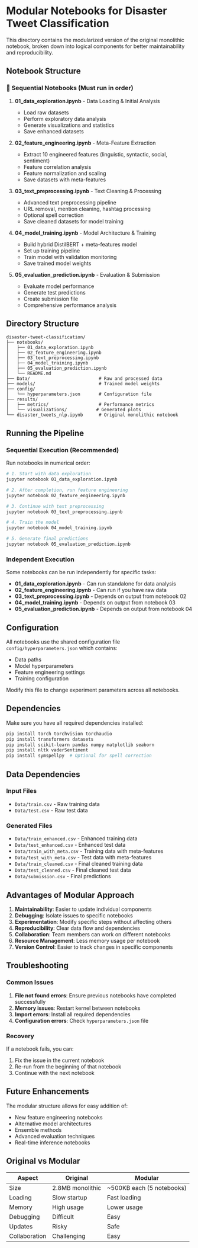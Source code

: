 # Modular Notebooks for Disaster Tweet Classification

This directory contains the modularized version of the original monolithic notebook, broken down into logical components for better maintainability and reproducibility.

## Notebook Structure

### 🔄 **Sequential Notebooks** (Must run in order)

1. **01_data_exploration.ipynb** - Data Loading & Initial Analysis
   - Load raw datasets
   - Perform exploratory data analysis
   - Generate visualizations and statistics
   - Save enhanced datasets

2. **02_feature_engineering.ipynb** - Meta-Feature Extraction
   - Extract 10 engineered features (linguistic, syntactic, social, sentiment)
   - Feature correlation analysis
   - Feature normalization and scaling
   - Save datasets with meta-features

3. **03_text_preprocessing.ipynb** - Text Cleaning & Processing
   - Advanced text preprocessing pipeline
   - URL removal, mention cleaning, hashtag processing
   - Optional spell correction
   - Save cleaned datasets for model training

4. **04_model_training.ipynb** - Model Architecture & Training
   - Build hybrid DistilBERT + meta-features model
   - Set up training pipeline
   - Train model with validation monitoring
   - Save trained model weights

5. **05_evaluation_prediction.ipynb** - Evaluation & Submission
   - Evaluate model performance
   - Generate test predictions
   - Create submission file
   - Comprehensive performance analysis

## Directory Structure

```
disaster-tweet-classification/
├── notebooks/
│   ├── 01_data_exploration.ipynb
│   ├── 02_feature_engineering.ipynb
│   ├── 03_text_preprocessing.ipynb
│   ├── 04_model_training.ipynb
│   ├── 05_evaluation_prediction.ipynb
│   └── README.md
├── Data/                          # Raw and processed data
├── models/                        # Trained model weights
├── config/
│   └── hyperparameters.json       # Configuration file
├── results/
│   ├── metrics/                   # Performance metrics
│   └── visualizations/           # Generated plots
└── disaster_tweets_nlp.ipynb      # Original monolithic notebook
```

## Running the Pipeline

### Sequential Execution (Recommended)

Run notebooks in numerical order:

```bash
# 1. Start with data exploration
jupyter notebook 01_data_exploration.ipynb

# 2. After completion, run feature engineering
jupyter notebook 02_feature_engineering.ipynb

# 3. Continue with text preprocessing
jupyter notebook 03_text_preprocessing.ipynb

# 4. Train the model
jupyter notebook 04_model_training.ipynb

# 5. Generate final predictions
jupyter notebook 05_evaluation_prediction.ipynb
```

### Independent Execution

Some notebooks can be run independently for specific tasks:

- **01_data_exploration.ipynb** - Can run standalone for data analysis
- **02_feature_engineering.ipynb** - Can run if you have raw data
- **03_text_preprocessing.ipynb** - Depends on output from notebook 02
- **04_model_training.ipynb** - Depends on output from notebook 03
- **05_evaluation_prediction.ipynb** - Depends on output from notebook 04

## Configuration

All notebooks use the shared configuration file `config/hyperparameters.json` which contains:

- Data paths
- Model hyperparameters
- Feature engineering settings
- Training configuration

Modify this file to change experiment parameters across all notebooks.

## Dependencies

Make sure you have all required dependencies installed:

```bash
pip install torch torchvision torchaudio
pip install transformers datasets
pip install scikit-learn pandas numpy matplotlib seaborn
pip install nltk vaderSentiment
pip install symspellpy  # Optional for spell correction
```

## Data Dependencies

### Input Files
- `Data/train.csv` - Raw training data
- `Data/test.csv` - Raw test data

### Generated Files
- `Data/train_enhanced.csv` - Enhanced training data
- `Data/test_enhanced.csv` - Enhanced test data
- `Data/train_with_meta.csv` - Training data with meta-features
- `Data/test_with_meta.csv` - Test data with meta-features
- `Data/train_cleaned.csv` - Final cleaned training data
- `Data/test_cleaned.csv` - Final cleaned test data
- `Data/submission.csv` - Final predictions

## Advantages of Modular Approach

1. **Maintainability**: Easier to update individual components
2. **Debugging**: Isolate issues to specific notebooks
3. **Experimentation**: Modify specific steps without affecting others
4. **Reproducibility**: Clear data flow and dependencies
5. **Collaboration**: Team members can work on different notebooks
6. **Resource Management**: Less memory usage per notebook
7. **Version Control**: Easier to track changes in specific components

## Troubleshooting

### Common Issues

1. **File not found errors**: Ensure previous notebooks have completed successfully
2. **Memory issues**: Restart kernel between notebooks
3. **Import errors**: Install all required dependencies
4. **Configuration errors**: Check `hyperparameters.json` file

### Recovery

If a notebook fails, you can:
1. Fix the issue in the current notebook
2. Re-run from the beginning of that notebook
3. Continue with the next notebook

## Future Enhancements

The modular structure allows for easy addition of:

- New feature engineering notebooks
- Alternative model architectures
- Ensemble methods
- Advanced evaluation techniques
- Real-time inference notebooks

## Original vs Modular

| Aspect | Original | Modular |
|--------|----------|---------|
| Size | 2.8MB monolithic | ~500KB each (5 notebooks) |
| Loading | Slow startup | Fast loading |
| Memory | High usage | Lower usage |
| Debugging | Difficult | Easy |
| Updates | Risky | Safe |
| Collaboration | Challenging | Easy |